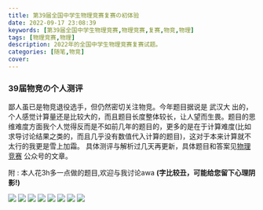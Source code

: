```yaml
---
title: 第39届全国中学生物理竞赛复赛の初体验
date: 2022-09-17 23:08:39
keywords: [第39届全国中学生物理竞赛,物理竞赛,复赛,物竞,物理]
tags: [物理竞赛,物理]
description: 2022年的全国中学生物理竞赛复赛试题。
categories: [随笔,物竞]
cover:
---
```

### 39届物竞の个人测评

鄙人虽已是物竞退役选手，但仍然密切关注物竞。今年题目据说是 武汉大 出的，个人感觉计算量还是比较大的，而且题目长度整体较长，让人望而生畏。题目的思维难度方面我个人觉得反而是不如前几年的题目的，更多的是在于计算难度(比如求导讨论结果之类的，而且几乎没有数值代入计算的题目)，这对于本来计算就不太行的我更是雪上加霜。
具体测评与解析过几天再更新，具体题目和答案见[物理竞赛](https://mp.weixin.qq.com/s/vhnF2HYoxwg9UILMTLgHxQ) 公众号的文章。

附 : 本人花3h多一点做的题目,欢迎与我讨论awa
**(字比较丑，可能给您留下心理阴影!)**

![](https://raw.githubusercontent.com/DarkSharpness/Photos/main/Images/1.jpg)
![](https://raw.githubusercontent.com/DarkSharpness/Photos/main/Images/2.jpg)
![](https://raw.githubusercontent.com/DarkSharpness/Photos/main/Images/3.jpg)
![](https://raw.githubusercontent.com/DarkSharpness/Photos/main/Images/4.jpg)
![](https://raw.githubusercontent.com/DarkSharpness/Photos/main/Images/5.jpg)
![](https://raw.githubusercontent.com/DarkSharpness/Photos/main/Images/6.jpg)
![](https://raw.githubusercontent.com/DarkSharpness/Photos/main/Images/7.jpg)
![](https://raw.githubusercontent.com/DarkSharpness/Photos/main/Images/8.jpg)
